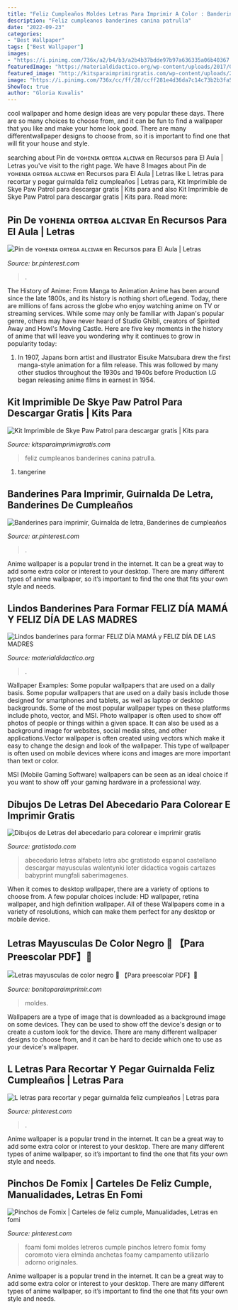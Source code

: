 ```yaml
---
title: "Feliz Cumpleaños Moldes Letras Para Imprimir A Color : Banderines Para Imprimir, Guirnalda De Letra, Banderines De Cumpleaños"
description: "Feliz cumpleanos banderines canina patrulla"
date: "2022-09-23"
categories:
- "Best Wallpaper"
tags: ["Best Wallpaper"]
images:
- "https://i.pinimg.com/736x/a2/b4/b3/a2b4b37bdde97b97a636335a06b40367.jpg"
featuredImage: "https://materialdidactico.org/wp-content/uploads/2017/04/fffffffffffffffffff.png"
featured_image: "http://kitsparaimprimirgratis.com/wp-content/uploads/2017/06/Banderines-skye-paw-patrol-banners-patrulla-canina-skye-kits-de-Skye-paw-patrol-para-imprimir-gratis-patrulla-canina-skye-kits-imprimibles-para-descargar.jpg"
image: "https://i.pinimg.com/736x/cc/ff/28/ccff281e4d36da7c14c73b2b3fa50649.jpg"
ShowToc: true
author: "Gloria Kuvalis"
---
```



cool wallpaper and home design ideas are very popular these days. There are so many choices to choose from, and it can be fun to find a wallpaper that you like and make your home look good. There are many differentwallpaper designs to choose from, so it is important to find one that will fit your house and style.

	

		
searching about Pin de ʏᴏʜᴇɴɪᴀ ᴏʀᴛᴇɢᴀ ᴀʟᴄɪᴠᴀʀ en Recursos para El Aula | Letras you've visit to the right page. We have 8 Images about Pin de ʏᴏʜᴇɴɪᴀ ᴏʀᴛᴇɢᴀ ᴀʟᴄɪᴠᴀʀ en Recursos para El Aula | Letras like L letras para recortar y pegar guirnalda feliz cumpleaños | Letras para, Kit Imprimible de Skye Paw Patrol para descargar gratis | Kits para and also Kit Imprimible de Skye Paw Patrol para descargar gratis | Kits para. Read more:
		
    
## Pin De ʏᴏʜᴇɴɪᴀ ᴏʀᴛᴇɢᴀ ᴀʟᴄɪᴠᴀʀ En Recursos Para El Aula | Letras

<img loading=lazy src="https://i.pinimg.com/736x/cc/ff/28/ccff281e4d36da7c14c73b2b3fa50649.jpg" onerror="this.onerror=null;this.src='https://tse2.mm.bing.net/th?id=OIP.U8dQyoKLS43UneiFXIHp5wHaLE&amp;pid=15.1';" alt="Pin de ʏᴏʜᴇɴɪᴀ ᴏʀᴛᴇɢᴀ ᴀʟᴄɪᴠᴀʀ en Recursos para El Aula | Letras">

_Source: br.pinterest.com_

>. 

	

The History of Anime: From Manga to Animation
Anime has been around since the late 1800s, and its history is nothing short ofLegend. Today, there are millions of fans across the globe who enjoy watching anime on TV or streaming services. While some may only be familiar with Japan's popular genre, others may have never heard of Studio Ghibli, creators of Spirited Away and Howl's Moving Castle. Here are five key moments in the history of anime that will leave you wondering why it continues to grow in popularity today:
1) In 1907, Japans born artist and illustrator Eisuke Matsubara drew the first manga-style animation for a film release. This was followed by many other studios throughout the 1930s and 1940s before Production I.G began releasing anime films in earnest in 1954.

    
## Kit Imprimible De Skye Paw Patrol Para Descargar Gratis | Kits Para

<img loading=lazy src="http://kitsparaimprimirgratis.com/wp-content/uploads/2017/06/Banderines-skye-paw-patrol-banners-patrulla-canina-skye-kits-de-Skye-paw-patrol-para-imprimir-gratis-patrulla-canina-skye-kits-imprimibles-para-descargar.jpg" onerror="this.onerror=null;this.src='https://tse2.mm.bing.net/th?id=OIP.SQSJe3XQDx3RM6kpkJZWNwHaKp&amp;pid=15.1';" alt="Kit Imprimible de Skye Paw Patrol para descargar gratis | Kits para">

_Source: kitsparaimprimirgratis.com_

>feliz cumpleanos banderines canina patrulla. 

	

1. tangerine 

    
## Banderines Para Imprimir, Guirnalda De Letra, Banderines De Cumpleaños

<img loading=lazy src="https://i.pinimg.com/736x/14/ce/ca/14ceca826473e7bddb3c5d4da27a6afb.jpg" onerror="this.onerror=null;this.src='https://tse2.mm.bing.net/th?id=OIP.wQt_aeAEPHtUZ2_wgS-qqwHaFV&amp;pid=15.1';" alt="Banderines para imprimir, Guirnalda de letra, Banderines de cumpleaños">

_Source: ar.pinterest.com_

>. 

	

Anime wallpaper is a popular trend in the internet. It can be a great way to add some extra color or interest to your desktop. There are many different types of anime wallpaper, so it’s important to find the one that fits your own style and needs.

    
## Lindos Banderines Para Formar FELIZ DÍA MAMÁ Y FELIZ DÍA DE LAS MADRES

<img loading=lazy src="https://materialdidactico.org/wp-content/uploads/2017/04/fffffffffffffffffff.png" onerror="this.onerror=null;this.src='https://tse1.mm.bing.net/th?id=OIP.UOaiH3RQWc1U1lPjTBfm4wHaKB&amp;pid=15.1';" alt="Lindos banderines para formar FELIZ DÍA MAMÁ y FELIZ DÍA DE LAS MADRES">

_Source: materialdidactico.org_

>. 

	

Wallpaper Examples: Some popular wallpapers that are used on a daily basis.
Some popular wallpapers that are used on a daily basis include those designed for smartphones and tablets, as well as laptop or desktop backgrounds. Some of the most popular wallpaper types on these platforms include photo, vector, and MSI. 
Photo wallpaper is often used to show off photos of people or things within a given space. It can also be used as a background image for websites, social media sites, and other applications.Vector wallpaper is often created using vectors which make it easy to change the design and look of the wallpaper. This type of wallpaper is often used on mobile devices where icons and images are more important than text or color. 

MSI (Mobile Gaming Software) wallpapers can be seen as an ideal choice if you want to show off your gaming hardware in a professional way.

    
## Dibujos De Letras Del Abecedario Para Colorear E Imprimir Gratis

<img loading=lazy src="https://www.gratistodo.com/wp-content/uploads/2016/12/abecedario-letras-imprimir-colorear-1.png" onerror="this.onerror=null;this.src='https://tse1.mm.bing.net/th?id=OIP.rG0QeRC1M91oqCuJKcD3AgHaK2&amp;pid=15.1';" alt="Dibujos de Letras del abecedario para colorear e imprimir gratis">

_Source: gratistodo.com_

>abecedario letras alfabeto letra abc gratistodo espanol castellano descargar mayusculas walentynki loter didactica vogais cartazes babyprint mungfali saberimagenes. 

	

When it comes to desktop wallpaper, there are a variety of options to choose from. A few popular choices include: HD wallpaper, retina wallpaper, and high definition wallpaper. All of these Wallpapers come in a variety of resolutions, which can make them perfect for any desktop or mobile device. 

    
## Letras Mayusculas De Color Negro 🥇 【Para Preescolar PDF】📒

<img loading=lazy src="https://bonitoparaimprimir.com/wp-content/uploads/2020/10/letras-para-carteles-3-25.jpg" onerror="this.onerror=null;this.src='https://tse3.mm.bing.net/th?id=OIP.V17_7j1zyVKZzLPPowbKnwHaKe&amp;pid=15.1';" alt="Letras mayusculas de color negro 🥇 【Para preescolar PDF】📒">

_Source: bonitoparaimprimir.com_

>moldes. 

	

Wallpapers are a type of image that is downloaded as a background image on some devices. They can be used to show off the device's design or to create a custom look for the device. There are many different wallpaper designs to choose from, and it can be hard to decide which one to use as your device's wallpaper.

    
## L Letras Para Recortar Y Pegar Guirnalda Feliz Cumpleaños | Letras Para

<img loading=lazy src="https://i.pinimg.com/736x/19/cf/1e/19cf1ef38786d7a6dfcf65113639bc1b.jpg" onerror="this.onerror=null;this.src='https://tse2.mm.bing.net/th?id=OIP.vAyuZFa22povPMJ4CAVf7wHaKe&amp;pid=15.1';" alt="L letras para recortar y pegar guirnalda feliz cumpleaños | Letras para">

_Source: pinterest.com_

>. 

	

Anime wallpaper is a popular trend in the internet. It can be a great way to add some extra color or interest to your desktop. There are many different types of anime wallpaper, so it’s important to find the one that fits your own style and needs.

    
## Pinchos De Fomix | Carteles De Feliz Cumple, Manualidades, Letras En Fomi

<img loading=lazy src="https://i.pinimg.com/736x/a2/b4/b3/a2b4b37bdde97b97a636335a06b40367.jpg" onerror="this.onerror=null;this.src='https://tse3.mm.bing.net/th?id=OIP.hkoANCzjNdfRJ71zYCJxNgHaKi&amp;pid=15.1';" alt="Pinchos de Fomix | Carteles de feliz cumple, Manualidades, Letras en fomi">

_Source: pinterest.com_

>foami fomi moldes letreros cumple pinchos letrero fomix fomy coromoto viera elminda anchetas foamy campamento utilizarlo adorno originales. 

	

Anime wallpaper is a popular trend in the internet. It can be a great way to add some extra color or interest to your desktop. There are many different types of anime wallpaper, so it’s important to find the one that fits your own style and needs.


